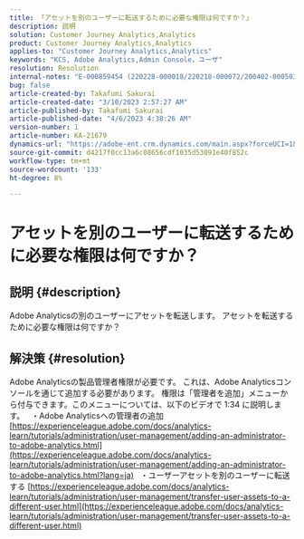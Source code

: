 ```yaml
---
title: 「アセットを別のユーザーに転送するために必要な権限は何ですか？」
description: 説明
solution: Customer Journey Analytics,Analytics
product: Customer Journey Analytics,Analytics
applies-to: "Customer Journey Analytics,Analytics"
keywords: "KCS, Adobe Analytics,Admin Console，ユーザ"
resolution: Resolution
internal-notes: "E-000859454 (220228-000018/220218-000072/200402-000503)"
bug: false
article-created-by: Takafumi Sakurai
article-created-date: "3/10/2023 2:57:27 AM"
article-published-by: Takafumi Sakurai
article-published-date: "4/6/2023 4:38:26 AM"
version-number: 1
article-number: KA-21679
dynamics-url: "https://adobe-ent.crm.dynamics.com/main.aspx?forceUCI=1&pagetype=entityrecord&etn=knowledgearticle&id=ea673245-efbe-ed11-83ff-6045bd006b3d"
source-git-commit: d4217f0cc13a6c08656cdf1035d53091e40f852c
workflow-type: tm+mt
source-wordcount: '133'
ht-degree: 8%

---
```


# アセットを別のユーザーに転送するために必要な権限は何ですか？

## 説明 {#description}

Adobe Analyticsの別のユーザーにアセットを転送します。 アセットを転送するために必要な権限は何ですか？

## 解決策 {#resolution}


Adobe Analyticsの製品管理者権限が必要です。 これは、Adobe Analyticsコンソールを通じて追加する必要があります。 権限は「管理者を追加」メニューから付与できます。このメニューについては、以下のビデオで 1:34 に説明します。
 
・Adobe Analyticsへの管理者の追加
[https://experienceleague.adobe.com/docs/analytics-learn/tutorials/administration/user-management/adding-an-administrator-to-adobe-analytics.html](https://experienceleague.adobe.com/docs/analytics-learn/tutorials/administration/user-management/adding-an-administrator-to-adobe-analytics.html?lang=ja)
 
・ユーザーアセットを別のユーザーに転送する
[https://experienceleague.adobe.com/docs/analytics-learn/tutorials/administration/user-management/transfer-user-assets-to-a-different-user.html](https://experienceleague.adobe.com/docs/analytics-learn/tutorials/administration/user-management/transfer-user-assets-to-a-different-user.html)
